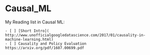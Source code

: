 # Causal_ML
My Reading list in Causal ML:

    - [ ] [Short Intro]( http://www.unofficialgoogledatascience.com/2017/01/causality-in-machine-learning.html) 
    - [ ] Causality and Policy Evaluation https://arxiv.org/pdf/1607.00699.pdf
